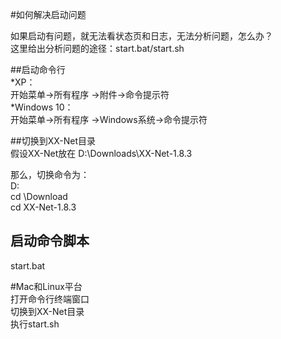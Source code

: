 #如何解决启动问题  

如果启动有问题，就无法看状态页和日志，无法分析问题，怎么办？  
这里给出分析问题的途径：start.bat/start.sh  


##启动命令行  
*XP：  
开始菜单->所有程序 ->附件->命令提示符  
*Windows 10：  
开始菜单->所有程序 ->Windows系统->命令提示符  
  
##切换到XX-Net目录  
假设XX-Net放在 D:\Downloads\XX-Net-1.8.3  
  
那么，切换命令为：  
D:  
cd \Download  
cd XX-Net-1.8.3  

## 启动命令脚本  
start.bat  



#Mac和Linux平台  
  打开命令行终端窗口  
  切换到XX-Net目录  
  执行start.sh  